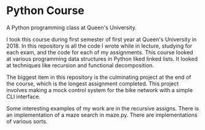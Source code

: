 # Python Course
A Python programming class at Queen's University. 

I took this course during first semester of first year at Queen's University in 2018. In this repository is all the code I wrote while in lecture, studying for each exam, and the code for each of my assignments. 
This course looked at various programming data structures in Python liked linked lists.
It looked at techniques like recursion and functional decomposition. 

The biggest item in this repository is the culminating project at the end of the course, which is the longest assignment completed. 
This project involves making a mock control system for the bike network with a simple CLI interface. 

Some interesting examples of my work are in the recursive assigns. 
There is an implementation of a maze search in maze.py.
There are implementations of various sorts. 

